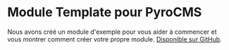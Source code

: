 # Module Template pour PyroCMS

Nous avons créé un module d'exemple pour vous aider à commencer et vous montrer comment créer votre propre module. [Disponible sur GitHub](https://github.com/pyrocms/sample).